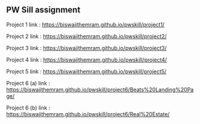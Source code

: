 <!DOCTYPE html>
<html lang="en">

<body>
        <h2>PW Sill assignment</h2>
        <div class="container">
        <div class="project">
                <p> Project 1 link : <a href="https://biswajithemram.github.io/pwskill/project1/" target="_blank">https://biswajithemram.github.io/pwskill/project1/</a></p>
                <p> Project 2 link : <a href="https://biswajithemram.github.io/pwskill/project2/" target="_blank">https://biswajithemram.github.io/pwskill/project2/</a></p>
                <p> Project 3 link : <a href="https://biswajithemram.github.io/pwskill/project3/" target="_blank">https://biswajithemram.github.io/pwskill/project3/</a></p>
                <p> Project 4 link : <a href="https://biswajithemram.github.io/pwskill/project4/" target="_blank">https://biswajithemram.github.io/pwskill/project4/</a></p>
                <p> Project 5 link : <a href="https://biswajithemram.github.io/pwskill/project5/" target="_blank">https://biswajithemram.github.io/pwskill/project5/</a></p>
                <p> Project 6 (a) link : <a href="https://biswajithemram.github.io/pwskill/project6/Beats%20Landing%20Page/ " target="_blank">https://biswajithemram.github.io/pwskill/project6/Beats%20Landing%20Page/</a></p>
                <p> Project 6 (b) link : <a href="https://biswajithemram.github.io/pwskill/project6/Real%20Estate/" target="_blank"> https://biswajithemram.github.io/pwskill/project6/Real%20Estate/</a></p>
        </div>
        </div>
</body>
</html>
